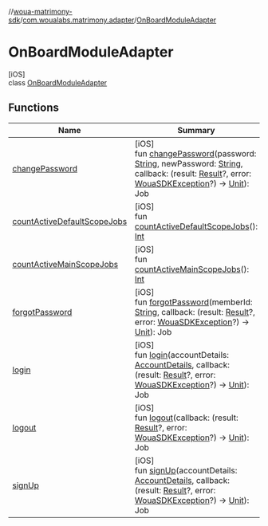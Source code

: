 //[woua-matrimony-sdk](../../../index.md)/[com.woualabs.matrimony.adapter](../index.md)/[OnBoardModuleAdapter](index.md)

# OnBoardModuleAdapter

[iOS]\
class [OnBoardModuleAdapter](index.md)

## Functions

| Name | Summary |
|---|---|
| [changePassword](change-password.md) | [iOS]<br>fun [changePassword](change-password.md)(password: [String](https://kotlinlang.org/api/latest/jvm/stdlib/kotlin/-string/index.html), newPassword: [String](https://kotlinlang.org/api/latest/jvm/stdlib/kotlin/-string/index.html), callback: (result: [Result](../../com.woualabs.matrimony.data.common/-result/index.md)?, error: [WouaSDKException](../../com.woualabs.matrimony.errors.exception/-woua-s-d-k-exception/index.md)?) -> [Unit](https://kotlinlang.org/api/latest/jvm/stdlib/kotlin/-unit/index.html)): Job |
| [countActiveDefaultScopeJobs](count-active-default-scope-jobs.md) | [iOS]<br>fun [countActiveDefaultScopeJobs](count-active-default-scope-jobs.md)(): [Int](https://kotlinlang.org/api/latest/jvm/stdlib/kotlin/-int/index.html) |
| [countActiveMainScopeJobs](count-active-main-scope-jobs.md) | [iOS]<br>fun [countActiveMainScopeJobs](count-active-main-scope-jobs.md)(): [Int](https://kotlinlang.org/api/latest/jvm/stdlib/kotlin/-int/index.html) |
| [forgotPassword](forgot-password.md) | [iOS]<br>fun [forgotPassword](forgot-password.md)(memberId: [String](https://kotlinlang.org/api/latest/jvm/stdlib/kotlin/-string/index.html), callback: (result: [Result](../../com.woualabs.matrimony.data.common/-result/index.md)?, error: [WouaSDKException](../../com.woualabs.matrimony.errors.exception/-woua-s-d-k-exception/index.md)?) -> [Unit](https://kotlinlang.org/api/latest/jvm/stdlib/kotlin/-unit/index.html)): Job |
| [login](login.md) | [iOS]<br>fun [login](login.md)(accountDetails: [AccountDetails](../../com.woualabs.matrimony.type/-account-details/index.md), callback: (result: [Result](../../com.woualabs.matrimony.data.common/-result/index.md)?, error: [WouaSDKException](../../com.woualabs.matrimony.errors.exception/-woua-s-d-k-exception/index.md)?) -> [Unit](https://kotlinlang.org/api/latest/jvm/stdlib/kotlin/-unit/index.html)): Job |
| [logout](logout.md) | [iOS]<br>fun [logout](logout.md)(callback: (result: [Result](../../com.woualabs.matrimony.data.common/-result/index.md)?, error: [WouaSDKException](../../com.woualabs.matrimony.errors.exception/-woua-s-d-k-exception/index.md)?) -> [Unit](https://kotlinlang.org/api/latest/jvm/stdlib/kotlin/-unit/index.html)): Job |
| [signUp](sign-up.md) | [iOS]<br>fun [signUp](sign-up.md)(accountDetails: [AccountDetails](../../com.woualabs.matrimony.type/-account-details/index.md), callback: (result: [Result](../../com.woualabs.matrimony.data.common/-result/index.md)?, error: [WouaSDKException](../../com.woualabs.matrimony.errors.exception/-woua-s-d-k-exception/index.md)?) -> [Unit](https://kotlinlang.org/api/latest/jvm/stdlib/kotlin/-unit/index.html)): Job |
